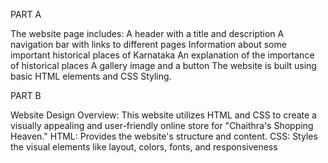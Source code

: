 PART A

The website page includes:
A header with a title and description
A navigation bar with links to different pages
Information about some important historical places of Karnataka
An explanation of the importance of historical places
A gallery image and a button
The website is built using basic HTML elements and CSS Styling.


PART B

Website Design Overview:
This website utilizes HTML and CSS to create a visually appealing and user-friendly online store for "Chaithra's Shopping Heaven."
HTML: Provides the website's structure and content.
CSS: Styles the visual elements like layout, colors, fonts, and responsiveness 
